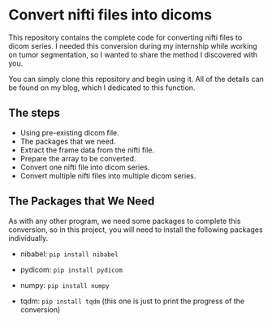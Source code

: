 # Convert nifti files into dicoms

This repository contains the complete code for converting nifti files to dicom series. I needed this conversion during my internship while working on tumor segmentation, so I wanted to share the method I discovered with you.

You can simply clone this repository and begin using it. All of the details can be found on my blog, which I dedicated to this function.

## The steps

- Using pre-existing dicom file.
- The packages that we need.
- Extract the frame data from the nifti file.
- Prepare the array to be converted.
- Convert one nifti file into dicom series.
- Convert multiple nifti files into multiple dicom series.

## The Packages that We Need
As with any other program, we need some packages to complete this conversion, so in this project, you will need to install the following packages individually.

- nibabel: ```pip install nibabel```

- pydicom: `pip install pydicom`

- numpy: `pip install numpy`

- tqdm: `pip install tqdm` (this one is just to print the progress of the conversion)
